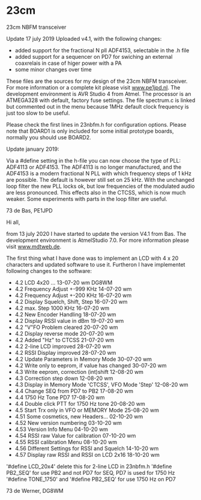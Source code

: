 # 23cm
23cm NBFM transceiver

Update 17 july 2019
Uploaded v4.1, with the following changes:
- added support for the fractional N pll ADF4153, selectable in the .h file
- added support for a sequencer on PD7 for swiching an external coaxrelais in case of higer power with a PA
- some minor changes over time

These files are the sources for my design of the 23cm NBFM transceiver. 
For more information or a complete kit please visit www.pe1jpd.nl.
The development environment is AVR Studio 4 from Atmel.
The processor is an ATMEGA328 with default, factory fuse settings.
The file spectrum.c is linked but commented out in the menu because 1MHz default clock frequency is just too slow to be useful.

Please check the first lines in 23nbfm.h for configuration options. Please note that BOARD1 is only included for some initial prototype boards, normally you should use BOARD2.

Update january 2019:

Via a #define setting in the h-file you can now choose the type of PLL: ADF4113 or ADF4153.
The ADF4113 is no longer manufactured, and the ADF4153 is a modern fractional N PLL with which frequency steps of 1 kHz are possible. The default is however still set on 25 kHz. With the unchanged loop filter the new PLL locks ok, but low frequencies of the modulated audio are less pronounced. This effects also in the CTCSS, which is now much weaker. Some experiments with parts in the loop filter are useful. 

73 de Bas, PE1JPD


Hi all,

from 13 july 2020 I have started to update the version V4.1 from Bas.
The development environment is AtmelStudio 7.0. For more information please visit www.mdtweb.de.

The first thing what I have done was to implement an LCD with 4 x 20 characters and updated software to use it. Furtheron I have implementet following changes to the software:

 * 4.2  LCD 4x20 ...										                  13-07-20	wm DG8WM
 * 4.2  Frequency Adjust +-999 KHz			    				      14-07-20	wm
 * 4.2  Frequency Adjust +-200 KHz	    						      16-07-20	wm
 * 4.2	Display Squelch, Shift, Step						          16-07-20	wm
 * 4.2	max. Step 1000 KHz									              16-07-20	wm
 * 4.2  New Encoder Handling								              18-07-20	wm
 * 4.2	Display RSSI value in dBm				    			        19-07-20	wm
 * 4.2	"V"FO Problem cleared				    				          20-07-20	wm
 * 4.2	Display reverse	mode		    						          20-07-20	wm
 * 4.2	Added "Hz" to CTCSS	    								          21-07-20	wm
 * 4.2	2-line LCD improved									              28-07-20	wm
 * 4.2	RSSI Display improved								              28-07-20	wm
 * 4.2	Update Parameters in Memory Mode					        30-07-20	wm
 * 4.2	Write only to eeprom, if value has changed			  30-07-20	wm
 * 4.3	Write eeprom, correction (int)shift					      12-08-20	wm
 * 4.3	Correction step down								              12-08-20	wm
 * 4.3	Display in Memory Mode 'CTCSS', VFO Mode 'Step'		12-08-20	wm
 * 4.4  Change SEQ from PD7 to PB2							          17-08-20	wm
 * 4.4	1750 Hz Tone PD7									                17-08-20	wm
 * 4.4	Double click PTT for 1750 Hz tone					        20-08-20	wm
 * 4.5 Start Trx only in VFO or MEMORY Mode    25-08-20 wm
 * 4.51	Some cosmetics, new Headers...						02-10-20	wm
 * 4.52	New version numbering								03-10-20	wm 
 * 4.53 Version Info Menu									04-10-20	wm
 * 4.54 RSSI raw Value for calibration						07-10-20	wm
 * 4.55 RSSI calibration Menu								08-10-20	wm
 * 4.56 Different Settings for RSSI and Squelch				14-10-20	wm
 * 4.57 Display raw RSSI and RSSI on LCD 2x16				18-10-20	wm
 
 
 '#define LCD_20x4' delete this for 2-line LCD in 23nbfm.h
 '#define PB2_SEQ' for use PB2 and not PD7 for SEQ, PD7 is used for 1750 Hz
 '#define TONE_1750' and '#define PB2_SEQ' for use 1750 Hz on PD7


73 de Werner, DG8WM
